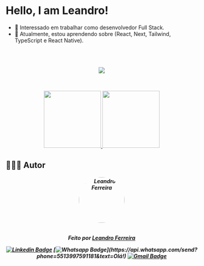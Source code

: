 # Hello, I am Leandro!

- 🔭 Interessado em trabalhar como desenvolvedor Full Stack.
- 🌱 Atualmente, estou aprendendo sobre (React, Next, Tailwind, TypeScript e React Native).

 <br />
 <br />

<p align="center">
  <a href="https://skillicons.dev">
    <img src="https://skillicons.dev/icons?i=git,js,html,css,nodejs,react,nextjs,mongodb,sass,vscode,tailwind,postgres,ts,bootstrap" />
  </a>
</p>

##
 <br />
<div align="center">
<a href="https://github.com/lsferreira934">
<img height="150em" src="https://github-readme-stats.vercel.app/api?username=lsferreira934&show_icons=true&theme=github_dark&include_all_commits=true&count_private=true&called=PAT_1"/>
<img height="150em" src="https://github-readme-stats.vercel.app/api/top-langs/?username=lsferreira934&layout=compact&langs_count=7&theme=github_dark&called=PAT_1"/>

</div>

## [](https://github.com/lsferreira934) 👨🏽‍💻 Autor

<h5 align="center">

 <img style="border-radius: 100%;" src="https://avatars.githubusercontent.com/u/56802012?v=4" width="120px;" alt="Leandro Ferreira"/>
 <br />
 <br />

Feito por <a href="https://github.com/lsferreira934/Transcriba-video">Leandro Ferreira</a>

[![Linkedin Badge](https://img.shields.io/badge/-LinkedIn-blue?style=for-the-badge&logo=Linkedin&logoColor=white&link=https://www.linkedin.com/in/lsferreira934/)](https://www.linkedin.com/in/lsferreira934/)
[![Whatsapp Badge](https://img.shields.io/badge/-Whatsapp-4CA143?style=for-the-badge&labelColor=4CA143&logo=whatsapp&logoColor=white&link=https://api.whatsapp.com/send?phone=5513997591181&text=Olá!)](https://api.whatsapp.com/send?phone=5513997591181&text=Olá!)
[![Gmail Badge](https://img.shields.io/badge/-Gmail-c14438?style=for-the-badge&logo=Gmail&logoColor=white&link=mailto:leandrosf934@gmail.com)](mailto:leandrosf934@gmail.com)

</h5>
